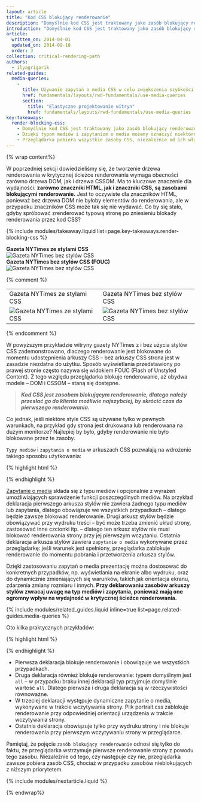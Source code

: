 ```yaml
---
layout: article
title: "Kod CSS blokujący renderowanie"
description: "Domyślnie kod CSS jest traktowany jako zasób blokujący renderowanie, co oznacza, że przeglądarka wstrzymuje renderowanie przetwarzanej treści do utworzenia modelu CSSOM. Pamiętaj, by maksymalnie uprościć znaczniki CSS, dostarczyć je możliwie najszybciej i korzystać z mediów takich typów oraz takich zapytań o media, by nie blokowały renderowania."
introduction: "Domyślnie kod CSS jest traktowany jako zasób blokujący renderowanie, co oznacza, że przeglądarka wstrzymuje renderowanie przetwarzanej treści do utworzenia modelu CSSOM. Pamiętaj, by maksymalnie uprościć znaczniki CSS, dostarczyć je możliwie najszybciej i korzystać z mediów takich typów oraz takich zapytań o media, by nie blokowały renderowania."
article:
  written_on: 2014-04-01
  updated_on: 2014-09-18
  order: 3
collection: critical-rendering-path
authors:
  - ilyagrigorik
related-guides:
  media-queries:
    -
      title: Używanie zapytań o media CSS w celu zwiększenia szybkości odpowiedzi
      href: fundamentals/layouts/rwd-fundamentals/use-media-queries
      section:
        title: "Elastyczne projektowanie witryn"
        href: fundamentals/layouts/rwd-fundamentals/use-media-queries
key-takeaways:
  render-blocking-css:
    - Domyślnie kod CSS jest traktowany jako zasób blokujący renderowanie.
    - Dzięki typom mediów i zapytaniom o media możemy oznaczyć niektóre zasoby CSS jako nieblokujące renderowanie.
    - Przeglądarka pobiera wszystkie zasoby CSS, niezależnie od ich własności blokujących lub nieblokujących.
---
```

{% wrap content%}

<style>
  img, video, object {
    max-width: 100%;
  }

  img.center {
    display: block;
    margin-left: auto;
    margin-right: auto;
  }
</style>


W poprzedniej sekcji dowiedzieliśmy się, że tworzenie drzewa renderowania w krytycznej ścieżce renderowania wymaga obecności zarówno drzewa DOM, jak i drzewa CSSOM. Ma to kluczowe znaczenie dla wydajności: **zarówno znaczniki HTML, jak i znaczniki CSS, są zasobami blokującymi renderowanie.** Jest to oczywiste dla znaczników HTML, ponieważ bez drzewa DOM nie byłoby elementów do renderowania, ale w przypadku znaczników CSS może tak się nie wydawać. Co by się stało, gdyby spróbować zrenderować typową stronę po zniesieniu blokady renderowania przez kod CSS?

{% include modules/takeaway.liquid list=page.key-takeaways.render-blocking-css %}

<div class="clear">
  <div class="g--half">
    <b>Gazeta NYTimes ze stylami CSS</b>
    <img class="center" src="images/nytimes-css-device.png" alt="Gazeta NYTimes bez stylów CSS">

  </div>

  <div class="g--half g--last">
    <b>Gazeta NYTimes bez stylów CSS (FOUC)</b>
    <img src="images/nytimes-nocss-device.png" alt="Gazeta NYTimes bez stylów CSS">

  </div>
</div>

{% comment %}
<table>
<tr>
<td>Gazeta NYTimes ze stylami CSS</td>
<td>Gazeta NYTimes bez stylów CSS</td>
</tr>
<tr>
<td><img src="images/nytimes-css-device.png" alt="Gazeta NYTimes ze stylami CSS" class="center"></td>
<td><img src="images/nytimes-nocss-device.png" alt="Gazeta NYTimes bez stylów CSS" class="center"></td>
</tr>
</table>
{% endcomment %}

W powyższym przykładzie witryny gazety NYTimes z i bez użycia stylów CSS zademonstrowano, dlaczego renderowanie jest blokowane do momentu udostępnienia arkuszy CSS &ndash; bez arkuszy CSS strona jest w zasadzie niezdatna do użytku. Sposób wyświetlania przedstawiony po prawej stronie często nazywa się widokiem FOUC (Flash of Unstyled Content). Z tego względu przeglądarka blokuje renderowanie, aż obydwa modele &ndash; DOM i CSSOM &ndash; staną się dostępne.

> **_Kod CSS jest zasobem blokującym renderowanie, dlatego należy przesłać go do klienta możliwie najszybciej, by skrócić czas do pierwszego renderowania._**

Co jednak, jeśli niektóre style CSS są używane tylko w pewnych warunkach, na przykład gdy strona jest drukowana lub renderowana na dużym monitorze? Najlepiej by było, gdyby renderowanie nie było blokowane przez te zasoby.

`Typy mediów` i `zapytania o media` w arkuszach CSS pozwalają na wdrożenie takiego sposobu użytkowania:

{% highlight html %}
<link href="style.css" rel="stylesheet">
<link href="print.css" rel="stylesheet" media="print">
<link href="other.css" rel="stylesheet" media="(min-width: 40em)">
{% endhighlight %}

[Zapytanie o media]({{site.fundamentals}}/layouts/rwd-fundamentals/use-media-queries.html) składa się z typu mediów i opcjonalnie z wyrażeń umożliwiających sprawdzenie funkcji poszczególnych mediów. Na przykład deklaracja pierwszego arkusza stylów nie zawiera żadnego typu mediów lub zapytania, dlatego obowiązuje we wszystkich przypadkach &ndash; dlatego będzie zawsze blokować renderowanie. Drugi arkusz stylów będzie obowiązywać przy wydruku treści &ndash; być może trzeba zmienić układ strony, zastosować inne czcionki itp. &ndash; dlatego ten arkusz stylów nie musi blokować renderowania strony przy jej pierwszym wczytaniu. Ostatnia deklaracja arkusza stylów zawiera `zapytanie o media` wykonywane przez przeglądarkę: jeśli warunek jest spełniony, przeglądarka zablokuje renderowanie do momentu pobrania i przetworzenia arkusza stylów.

Dzięki zastosowaniu zapytań o media prezentację można dostosować do konkretnych przypadków, np. wyświetlania na ekranie albo wydruku, oraz do dynamicznie zmieniających się warunków, takich jak orientacja ekranu, zdarzenia zmiany rozmiaru i innych. **Przy deklarowaniu zasobów arkuszy stylów zwracaj uwagę na typ mediów i zapytania, ponieważ mają one ogromny wpływ na wydajność w krytycznej ścieżce renderowania.**

{% include modules/related_guides.liquid inline=true list=page.related-guides.media-queries %}

Oto kilka praktycznych przykładów:

{% highlight html %}
<link href="style.css"    rel="stylesheet">
<link href="style.css"    rel="stylesheet" media="all">
<link href="portrait.css" rel="stylesheet" media="orientation:portrait">
<link href="print.css"    rel="stylesheet" media="print">
{% endhighlight %}

* Pierwsza deklaracja blokuje renderowanie i obowiązuje we wszystkich przypadkach.
* Druga deklaracja również blokuje renderowanie: typem domyślnym jest `all` &ndash; w przypadku braku innej deklaracji typ przyjmuje domyślnie wartość `all`. Dlatego pierwsza i druga deklaracja są w rzeczywistości równoważne.
* W trzeciej deklaracji występuje dynamiczne zapytanie o media, wykonywane w trakcie wczytywania strony. Plik portrait.css zablokuje renderowanie przy odpowiedniej orientacji urządzenia w trakcie wczytywania strony.
* Ostatnia deklaracja obowiązuje tylko przy wydruku strony i nie blokuje renderowania przy pierwszym wczytywaniu strony w przeglądarce.

Pamiętaj, że pojęcie `zasób blokujący renderowanie` odnosi się tylko do faktu, że przeglądarka wstrzymuje pierwsze renderowanie strony z powodu tego zasobu. Niezależnie od tego, czy następuje czy nie, przeglądarka zawsze pobiera zasób CSS, chociaż w przypadku zasobów nieblokujących z niższym priorytetem.

{% include modules/nextarticle.liquid %}

{% endwrap%}

